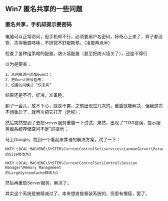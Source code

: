 ## Win7 匿名共享的一些问题


### 匿名共享，手机却提示要密码
  电脑可以正常访问，但手机却不行，必须要用户名密码，好奇心上来了，裤子都没穿，冻得我直哆嗦，不研究不舒服斯基。（凌晨两点半）
  
  检查了各种组策略的配置，防火墙配置（甚至把防火墙关了），还是不得行
  
  以为是要害：
  
  ```
  1、从网络访问添加Guest；
  2、把Guest账号启用；
  3、设置访问模式 “仅来宾”
  ```
  
  结果还是不行，好冷，准备睡。
  
  躺了一会儿，放不下心，就是不爽，之前出现过几次的，重启就能解决，但我这次不想重启了，就再次把它打开（远程）；
  
  然后突然想到了去把server服务重启一下试试，果然，出现了“1130错误，提示服务器系统存储空间不足”的提示；
  
  马上Google，找到一个看起来靠谱的解决方案，试了一下：
  
  ```
  HKEY_LOCAL_MACHINE\SYSTEM\CurrentControlSet\services\LanmanServer\Parameters
  的Size修改为3
  
  HKEY_LOCAL_MACHINE\SYSTEM\CurrentControlSet\Control\Session Manager\Memory Management
  的LargeSystemCache修改为1
  ```
  
  然后再重启Server服务，解决了。
  
  其实这个系统是被精减过了，本来想直接重装系统的，但患有懒癌，罢了。
  
  
